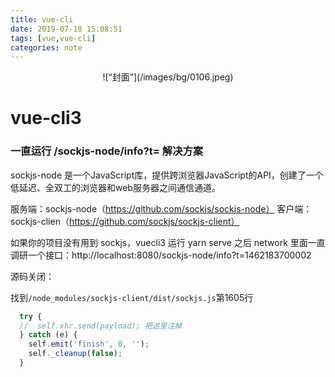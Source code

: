 ```yaml
---
title: vue-cli
date: 2019-07-18 15:08:51
tags: [vue,vue-cli]
categories: note
---
```


<div align=center>
![“封面”](/images/bg/0106.jpeg)
</div>

<!--more-->

# vue-cli3

###  一直运行 /sockjs-node/info?t= 解决方案

 sockjs-node 是一个JavaScript库，提供跨浏览器JavaScript的API，创建了一个低延迟、全双工的浏览器和web服务器之间通信通道。

服务端：sockjs-node（https://github.com/sockjs/sockjs-node）
客户端：sockjs-clien（https://github.com/sockjs/sockjs-client）

如果你的项目没有用到 sockjs，vuecli3 运行 yarn serve 之后 network 里面一直调研一个接口：http://localhost:8080/sockjs-node/info?t=1462183700002

源码关闭：

找到`/node_modules/sockjs-client/dist/sockjs.js`第1605行

```js
  try {
  //  self.xhr.send(payload); 把这里注掉
  } catch (e) {
    self.emit('finish', 0, '');
    self._cleanup(false);
  }
```
